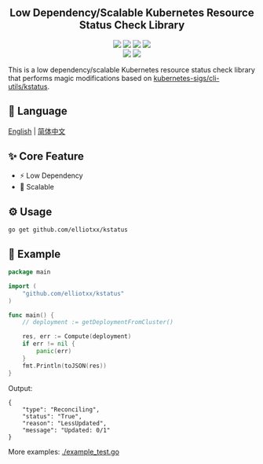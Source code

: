 <div align = "center">
<!-- <p> -->
<!--     <img width="160" src="https://github.com/elliotxx/kstatus/blob/main/example_logo.png?sanitize=true"> -->
<!-- </p> -->
<h2>Low Dependency/Scalable Kubernetes Resource Status Check Library</h2>
<a title="Go Reference" target="_blank" href="https://pkg.go.dev/github.com/elliotxx/kstatus"><img src="https://pkg.go.dev/badge/github.com/elliotxx/kstatus.svg"></a>
<a title="Go Report Card" target="_blank" href="https://goreportcard.com/report/github.com/elliotxx/kstatus"><img src="https://goreportcard.com/badge/github.com/elliotxx/kstatus?style=flat-square"></a>
<a title="Coverage Status" target="_blank" href="https://coveralls.io/github/elliotxx/kstatus?branch=main"><img src="https://img.shields.io/coveralls/github/elliotxx/kstatus/main"></a>
<a title="Code Size" target="_blank" href="https://github.com/elliotxx/kstatus"><img src="https://img.shields.io/github/languages/code-size/elliotxx/kstatus.svg?style=flat-square"></a>
<br>
<a title="GitHub release" target="_blank" href="https://github.com/elliotxx/kstatus/releases"><img src="https://img.shields.io/github/release/elliotxx/kstatus.svg"></a>
<a title="License" target="_blank" href="https://github.com/elliotxx/kstatus/blob/main/LICENSE"><img src="https://img.shields.io/github/license/elliotxx/kstatus"></a>
</p>
</div>

This is a low dependency/scalable Kubernetes resource status check library that performs magic modifications based on [kubernetes-sigs/cli-utils/kstatus](https://github.com/kubernetes-sigs/cli-utils/blob/master/pkg/kstatus/README.md).

## 📜 Language

[English](https://github.com/elliotxx/kstatus/blob/main/README.md) | [简体中文](https://github.com/elliotxx/kstatus/blob/main/README-zh.md)


## ✨ Core Feature
* ⚡ Low Dependency
* 🌲 Scalable


## ⚙️ Usage
```shell
go get github.com/elliotxx/kstatus
```


## 📖 Example
```go
package main

import (
	"github.com/elliotxx/kstatus"
)

func main() {
    // deployment := getDeploymentFromCluster()

    res, err := Compute(deployment)
    if err != nil {
        panic(err)
    }
	fmt.Println(toJSON(res))
}
```

Output:

```shell
{
    "type": "Reconciling",
    "status": "True",
    "reason": "LessUpdated",
    "message": "Updated: 0/1"
}
```

More examples: [./example_test.go](./example_test.go)

